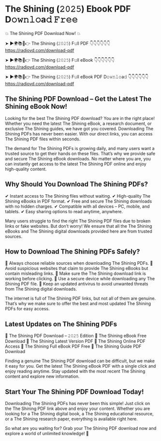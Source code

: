 # The Shining (𝟸𝟶𝟸𝟻) Ebook PDF D𝚘𝚠𝚗𝚕𝚘a𝚍 𝙵𝚛𝚎𝚎

💥 The Shining PDF Download Now! 💥

➤ ►🌍📚📱👉 The Shining (𝟸𝟶𝟸𝟻) F𝚞ll PDF 👇👇👇👇👇👇
https://radiovd.com/download-pdf

➤ ►🌍📚📱👉 The Shining (𝟸𝟶𝟸𝟻) F𝚞ll eBook 👇👇👇👇👇👇
https://radiovd.com/download-pdf

➤ ►🌍📚📱👉 The Shining (𝟸𝟶𝟸𝟻) F𝚞ll eBook PDF D𝚘𝚠𝚗𝚕𝚘a𝚍 👇👇👇👇👇👇
https://radiovd.com/download-pdf

## The Shining PDF Download – Get the Latest The Shining eBook Now!

Looking for the best The Shining PDF download? You are in the right place! Whether you need the latest The Shining eBook, a research document, or exclusive The Shining guides, we have got you covered. Downloading The Shining PDFs has never been easier. With our direct links, you can access The Shining PDF files within seconds.

The demand for The Shining PDFs is growing daily, and many users want a trusted source to get their hands on these files. That’s why we provide safe and secure The Shining eBook downloads. No matter where you are, you can instantly get access to the latest The Shining PDF online and enjoy high-quality content.

## Why Should You Download The Shining PDFs?

✔ Instant access to The Shining files without waiting.
✔ High-quality The Shining eBooks in PDF format.
✔ Free and secure The Shining downloads with no hidden charges.
✔ Compatible with all devices – PC, mobile, and tablets.
✔ Easy sharing options to read anytime, anywhere.

Many users struggle to find the right The Shining PDF files due to broken links or fake websites. But don’t worry! We ensure that all the The Shining eBooks and The Shining digital downloads provided here are from trusted sources.

## How to Download The Shining PDFs Safely?

📌 Always choose reliable sources when downloading The Shining PDFs.
📌 Avoid suspicious websites that claim to provide The Shining eBooks but contain misleading links.
📌 Make sure the The Shining download link is working before clicking.
📌 Use a secure device while downloading any The Shining PDF file.
📌 Keep an updated antivirus to avoid unwanted threats from The Shining digital downloads.

The internet is full of The Shining PDF links, but not all of them are genuine. That’s why we make sure to offer the best and most updated The Shining PDFs for easy access.

## Latest Updates on The Shining PDFs

🔹 The Shining PDF Download – 𝟸𝟶𝟸𝟻 Edition
🔹 The Shining eBook Free Download
🔹 The Shining Latest Version PDF
🔹 The Shining Online PDF Access
🔹 The Shining Full eBook PDF Free
🔹 The Shining Guide PDF Download

Finding a genuine The Shining PDF download can be difficult, but we make it easy for you. Get the latest The Shining eBook PDF with a single click and enjoy reading anytime. Stay updated with the most recent The Shining content and explore new information.

## Start Your The Shining PDF Download Today!

Downloading The Shining PDFs has never been this simple! Just click on the The Shining PDF link above and enjoy your content. Whether you are looking for a The Shining digital book, a The Shining educational resource, or a The Shining research paper, everything is available right here.

So what are you waiting for? Grab your The Shining PDF download now and explore a world of unlimited knowledge! 🚀